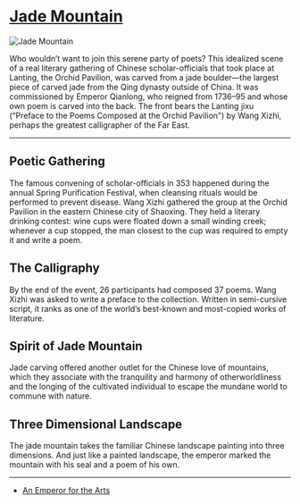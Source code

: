 # [Jade Mountain](http://artstories.artsmia.org/#/o/4324)
![Jade Mountain](http://api.artsmia.org/images/4324/large.jpg)

Who wouldn’t want to join this serene party of poets? This idealized scene of a real literary gathering of Chinese scholar-officials that took place at Lanting, the Orchid Pavilion, was carved from a jade boulder—the largest piece of carved jade from the Qing dynasty outside of China. It was commissioned by Emperor Qianlong, who reigned from 1736–95 and whose own poem is carved into the back. The front bears the Lanting jixu (“Preface to the Poems Composed at the Orchid Pavilion") by Wang Xizhi, perhaps the greatest calligrapher of the Far East. 

---

## Poetic Gathering

The famous convening of scholar-officials in 353 happened during the annual Spring Purification Festival, when cleansing rituals would be performed to prevent disease. Wang Xizhi gathered the group at the Orchid Pavilion in the eastern Chinese city of Shaoxing. They held a literary drinking contest: wine cups were floated down a small winding creek; whenever a cup stopped, the man closest to the cup was required to empty it and write a poem. 

## The Calligraphy

By the end of the event, 26 participants had composed 37 poems. Wang Xizhi was asked to write a preface to the collection. Written in semi-cursive script, it ranks as one of the world’s best-known and most-copied works of literature.

## Spirit of Jade Mountain

Jade carving offered another outlet for the Chinese love of mountains, which they associate with the tranquility and harmony of otherworldliness and the longing of the cultivated individual to escape the mundane world to commune with nature.

## Three Dimensional Landscape

The jade mountain takes the familiar Chinese landscape painting into three dimensions. And just like a painted landscape, the emperor marked the mountain with his seal and a poem of his own.

---

* [An Emperor for the Arts](../stories/an-emperor-for-the-arts.md)
